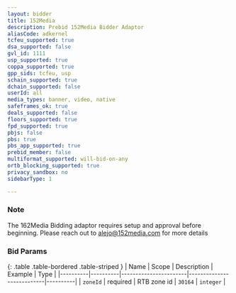 ```yaml
---
layout: bidder
title: 152Media
description: Prebid 152Media Bidder Adaptor
aliasCode: adkernel
tcfeu_supported: true
dsa_supported: false
gvl_id: 1111
usp_supported: true
coppa_supported: true
gpp_sids: tcfeu, usp
schain_supported: true
dchain_supported: false
userId: all
media_types: banner, video, native
safeframes_ok: true
deals_supported: false
floors_supported: true
fpd_supported: true
pbjs: false
pbs: true
pbs_app_supported: true
prebid_member: false
multiformat_supported: will-bid-on-any
ortb_blocking_supported: true
privacy_sandbox: no
sidebarType: 1

---
```


### Note

The 162Media Bidding adaptor requires setup and approval before beginning. Please reach out to <alejo@152media.com> for more details

### Bid Params

{: .table .table-bordered .table-striped }
| Name     | Scope    | Description           | Example                   | Type     |
|----------|----------|-----------------------|---------------------------|----------|
| `zoneId` | required | RTB zone id           | `30164`                 | `integer` |
